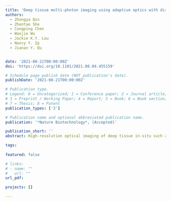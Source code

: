 ```yaml
---
title: 'Deep tissue multi-photon imaging using adaptive optics with direct focus sensing and shaping'
authors:
  - Zhongya Qin
  - Zhentao She
  - Congping Chen
  - Wanjie Wu
  - Jackie K.Y. Lau
  - Nancy Y. Ip
  - Jianan Y. Qu


date: '2021-08-21T00:00:00Z'
doi: 'https://doi.org/10.1101/2021.08.04.455159'

# Schedule page publish date (NOT publication's date).
publishDate: '2021-08-21T00:00:00Z'

# Publication type.
# Legend: 0 = Uncategorized; 1 = Conference paper; 2 = Journal article;
# 3 = Preprint / Working Paper; 4 = Report; 5 = Book; 6 = Book section;
# 7 = Thesis; 8 = Patent
publication_types: ['2']

# Publication name and optional abbreviated publication name.
publication: '*Nature Biotechnology*, (Accepted)'

publication_short: ''
abstract: High-resolution optical imaging of deep tissue in-situ such as the living brain is fundamentally challenging because of the aberration and scattering of light. In this work, we develop an innovative adaptive optics three-photon microscope based on direct focus sensing and shaping that can accurately measure and effectively compensate for both low- and high-order specimen-induced aberrations and recover near-diffraction-limited performance at depth. A conjugate adaptive optics configuration with remote focusing enables in vivo imaging of fine neuronal structures in the mouse cortex through the intact skull up to a depth of 750 µm below pia, making high-resolution microscopy in cortex near non-invasive. Functional calcium imaging with high sensitivity and accuracy, and high-precision laser-mediated microsurgery through the intact skull were demonstrated. Moreover, we also achieved in vivo high-resolution imaging of the deep cortex and subcortical hippocampus up to 1.1 mm below pia within the intact brain.# Summary. An optional shortened abstract.

tags:
  
featured: false

# links:
# - name: ""
#   url: ""
url_pdf: 

projects: []

---
```





